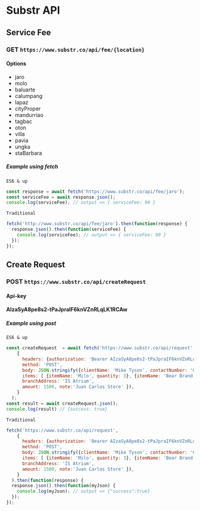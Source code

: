 # Substr API

## Service Fee

### GET `https://www.substr.co/api/fee/{location}`

#### Options

- jaro
- molo
- baluarte
- calumpang
- lapaz
- cityProper
- mandurriao
- tagbac
- oton
- villa
- pavia
- ungka
- staBarbara

##### Example using fetch

`ES6 & up`

```javascript
const response = await fetch('https://www.substr.co/api/fee/jaro');
const serviceFee = await response.json();
console.log(serviceFee); // output => { serviceFee: 90 }
```

`Traditional`

```javascript
fetch('http://www.substr.co/api/fee/jaro').then(function(response) {
  response.json().then(function(serviceFee) {
    console.log(serviceFee); // output => { serviceFee: 90 }
  });
});
```

## Create Request

### POST `https://www.substr.co/api/createRequest`

#### Api-key

#### AIzaSyA8pe8s2-tPaJpraIF6knVZnRLqLK1RCAw

##### Example using post

`ES6 & up`

```javascript
const createRequest  = await fetch('https://www.substr.co/api/request', 
    {
      headers: {authorization: 'Bearer AIzaSyA8pe8s2-tPaJpraIF6knVZnRLqLK1RCAw' },
      method: 'POST',
      body: JSON.stringify({clientName: 'Mike Tyson', contactNumber: '09997796417', 
      items: [ {itemName: 'Milo', quantity: 3}, {itemName: 'Bear Brand', quantity: 10}, {itemName: 'MikMik', quantity: 2} ] ,deliveryAddress: 'San Isidro, Jaro, Ilo-ilo City', 
      branchAddress: 'IS Atrium', 
      amount: 1500, note:'Juan Carlos Store' }),
    }
  );
const result = await createRequest.json();
console.log(result) // {success: true}
```

`Traditional`

```javascript
fetch('https://www.substr.co/api/request', 
    {
      headers: {authorization: 'Bearer AIzaSyA8pe8s2-tPaJpraIF6knVZnRLqLK1RCAw' },
      method: 'POST',
      body: JSON.stringify({clientName: 'Mike Tyson', contactNumber: '09997796417', 
      items: [ {itemName: 'Milo', quantity: 3}, {itemName: 'Bear Brand', quantity: 10}, {itemName: 'MikMik', quantity: 2} ] ,deliveryAddress: 'San Isidro, Jaro, Ilo-ilo City', 
      branchAddress: 'IS Atrium', 
      amount: 1500, note:'Juan Carlos Store' }),
    }
  ).then(function(response) {
  response.json().then(function(myJson) {
    console.log(myJson); // output => {"success":true}
  });
});
```

